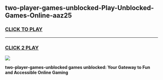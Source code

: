 
## two-player-games-unblocked-Play-Unblocked-Games-Online-aaz25
<h3>
<a href="https://premium76.site?title=two-player-games-unblocked&ref=25A">CLICK TO PLAY</a></h3>
<hr>

<h3>
<a href="https://premium76.site?title=two-player-games-unblocked&ref=25A">CLICK 2 PLAY</a>
  
</h3>

<a href="https://premium76.site?title=two-player-games-unblocked&ref=25A"><img src="https://clearcache.store/games.png"></a>


**two-player-games-unblocked games unblocked: Your Gateway to Fun and Accessible Online Gaming**
